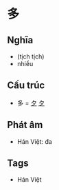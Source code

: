 # 多

## Nghĩa

* (tịch tịch)
* nhiều

## Cấu trúc
* 多 = [夕](夕.md) [夕](夕.md)

## Phát âm

* Hán Việt: đa

## Tags
* Hán Việt

<script>window.HANZI_FIELD='多';</script>
